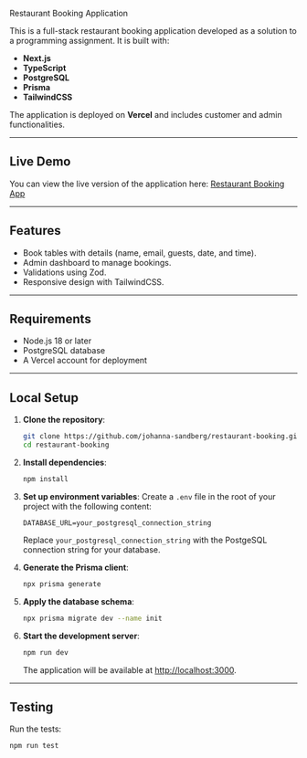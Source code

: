 Restaurant Booking Application

This is a full-stack restaurant booking application developed as a solution to a programming assignment. It is built with:

- **Next.js**
- **TypeScript**
- **PostgreSQL**
- **Prisma**
- **TailwindCSS**

The application is deployed on **Vercel** and includes customer and admin functionalities.

---

## Live Demo

You can view the live version of the application here: [Restaurant Booking App](https://restaurant-booking-plum.vercel.app/)

---

## Features

- Book tables with details (name, email, guests, date, and time).
- Admin dashboard to manage bookings.
- Validations using Zod.
- Responsive design with TailwindCSS.

---

## Requirements

- Node.js 18 or later
- PostgreSQL database
- A Vercel account for deployment

---

## Local Setup

1. **Clone the repository**:

   ```bash
   git clone https://github.com/johanna-sandberg/restaurant-booking.git
   cd restaurant-booking
   ```

2. **Install dependencies**:

   ```bash
   npm install
   ```

3. **Set up environment variables**:
   Create a `.env` file in the root of your project with the following content:

   ```
   DATABASE_URL=your_postgresql_connection_string
   ```

   Replace `your_postgresql_connection_string` with the PostgeSQL connection string for your database.

4. **Generate the Prisma client**:

   ```bash
   npx prisma generate
   ```

5. **Apply the database schema**:

   ```bash
   npx prisma migrate dev --name init
   ```

6. **Start the development server**:
   ```bash
   npm run dev
   ```
   The application will be available at [http://localhost:3000](http://localhost:3000).

---

## Testing

Run the tests:

```bash
npm run test
```
